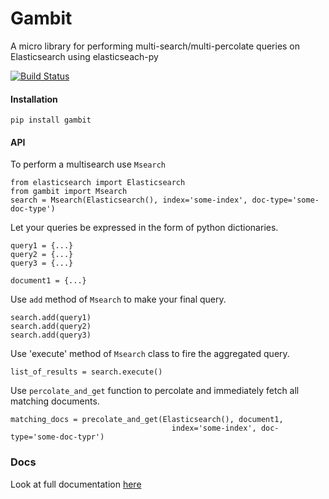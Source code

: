 # Gambit
A micro library for performing multi-search/multi-percolate queries on Elasticsearch using elasticseach-py

[![Build Status](https://travis-ci.org/avichalp/gambit.svg?branch=master)](https://travis-ci.org/avichalp/gambit)

#### Installation
`pip install gambit`

#### API

To perform a multisearch use `Msearch`<br>
```
from elasticsearch import Elasticsearch
from gambit import Msearch
search = Msearch(Elasticsearch(), index='some-index', doc-type='some-doc-type')
```

Let your queries be expressed in the form of python dictionaries.
```
query1 = {...}
query2 = {...}
query3 = {...}

document1 = {...}
```

Use `add` method of `Msearch` to make your final query.
```
search.add(query1)
search.add(query2)
search.add(query3)
```

Use 'execute' method of `Msearch` class to fire the aggregated query.
``` 
list_of_results = search.execute()
```

Use `percolate_and_get` function to percolate and immediately fetch all matching documents.
```
matching_docs = precolate_and_get(Elasticsearch(), document1,
                                    index='some-index', doc-type='some-doc-typr')
```

### Docs
Look at full documentation [here](http://gambit.readthedocs.org/en/latest/)

